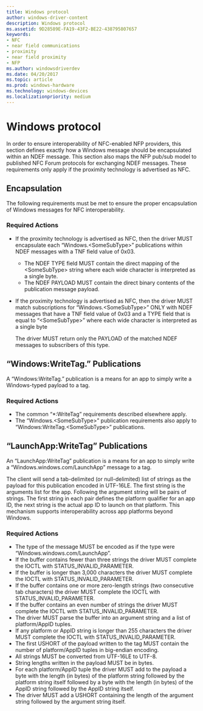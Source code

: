 ```yaml
---
title: Windows protocol
author: windows-driver-content
description: Windows protocol
ms.assetid: 9D28589E-FA19-43F2-BE22-438795807657
keywords:
- NFC
- near field communications
- proximity
- near field proximity
- NFP
ms.author: windowsdriverdev
ms.date: 04/20/2017
ms.topic: article
ms.prod: windows-hardware
ms.technology: windows-devices
ms.localizationpriority: medium
---
```


# Windows protocol


In order to ensure interoperability of NFC-enabled NFP providers, this section defines exactly how a Windows message should be encapsulated within an NDEF message. This section also maps the NFP pub/sub model to published NFC Forum protocols for exchanging NDEF messages. These requirements only apply if the proximity technology is advertised as NFC.

## Encapsulation


The following requirements must be met to ensure the proper encapsulation of Windows messages for NFC interoperability.

### Required Actions

-   If the proximity technology is advertised as NFC, then the driver MUST encapsulate each “Windows.&lt;SomeSubType&gt;” publications within NDEF messages with a TNF field value of 0x03.
    -   The NDEF TYPE field MUST contain the direct mapping of the &lt;SomeSubType&gt; string where each wide character is interpreted as a single byte.
    -   The NDEF PAYLOAD MUST contain the direct binary contents of the publication message payload.
-   If the proximity technology is advertised as NFC, then the driver MUST match subscriptions for “Windows.&lt;SomeSubType&gt;” ONLY with NDEF messages that have a TNF field value of 0x03 and a TYPE field that is equal to “&lt;SomeSubType&gt;” where each wide character is interpreted as a single byte

    The driver MUST return only the PAYLOAD of the matched NDEF messages to subscribers of this type.

## “Windows:WriteTag.” Publications


A “Windows:WriteTag.” publication is a means for an app to simply write a Windows-typed payload to a tag.

### Required Actions

-   The common “\*:WriteTag” requirements described elsewhere apply.
-   The “Windows.&lt;SomeSubType&gt;” publication requirements also apply to “Windows:WriteTag.&lt;SomeSubType&gt;” publications.

## “LaunchApp:WriteTag” Publications


An “LaunchApp:WriteTag” publication is a means for an app to simply write a “Windows.windows.com/LaunchApp” message to a tag.

The client will send a tab-delimited (or null-delimited) list of strings as the payload for this publication encoded in UTF-16LE. The first string is the arguments list for the app. Following the argument string will be pairs of strings. The first string in each pair defines the platform qualifier for an app ID, the next string is the actual app ID to launch on that platform. This mechanism supports interoperability across app platforms beyond Windows.

### Required Actions

-   The type of the message MUST be encoded as if the type were “Windows.windows.com/LaunchApp”.
-   If the buffer contains fewer than three strings the driver MUST complete the IOCTL with STATUS\_INVALID\_PARAMETER.
-   If the buffer is longer than 3,000 characters the driver MUST complete the IOCTL with STATUS\_INVALID\_PARAMETER.
-   If the buffer contains one or more zero-length strings (two consecutive tab characters) the driver MUST complete the IOCTL with STATUS\_INVALID\_PARAMETER.
-   If the buffer contains an even number of strings the driver MUST complete the IOCTL with STATUS\_INVALID\_PARAMETER.
-   The driver MUST parse the buffer into an argument string and a list of platform/AppID tuples.
-   If any platform or AppID string is longer than 255 characters the driver MUST complete the IOCTL with STATUS\_INVALID\_PARAMETER.
-   The first USHORT of the payload written to the tag MUST contain the number of platform/AppID tuples in big-endian encoding.
-   All strings MUST be converted from UTF-16LE to UTF-8.
-   String lengths written in the payload MUST be in bytes.
-   For each platform/AppID tuple the driver MUST add to the payload a byte with the length (in bytes) of the platform string followed by the platform string itself followed by a byte with the length (in bytes) of the AppID string followed by the AppID string itself.
-   The driver MUST add a USHORT containing the length of the argument string followed by the argument string itself.

 

 





